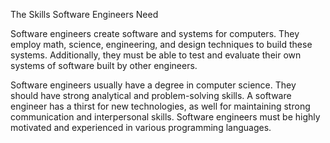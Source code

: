The Skills Software Engineers Need

Software engineers create software and systems for computers. They employ math, science, engineering, and design techniques to build these systems. Additionally, they must be able to test and evaluate their own systems of software built by other engineers.

Software engineers usually have a degree in computer science. They should have strong analytical and problem-solving skills. A software engineer has a thirst for new technologies, as well for maintaining strong communication and interpersonal skills. Software engineers must be highly motivated and experienced in various programming languages. 
